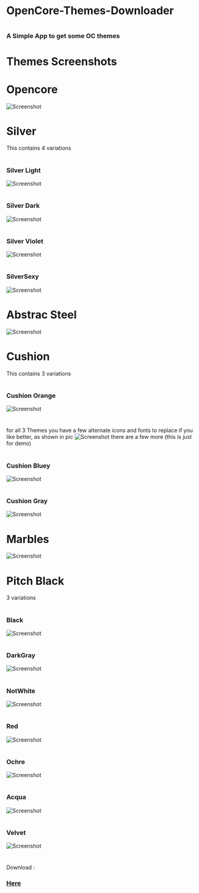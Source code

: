 # OpenCore-Themes-Downloader
# 
### A Simple App to get some OC themes
#
# Themes Screenshots
# 
# Opencore
![Screenshot](https://github.com/HelmoHass/OpenCoreThemes/blob/master/Opencore/ScreenShot.png)
# 
# Silver
This contains 4 variations
#
### Silver Light
![Screenshot](https://github.com/HelmoHass/OpenCoreThemes/Silver/SilverLight/ScreenShot.png)
#
### Silver Dark
![Screenshot](https://github.com/HelmoHass/OpenCoreThemes/Silver/SilverDark/ScreenShot.png)
# 
### Silver Violet
![Screenshot](https://github.com/HelmoHass/OpenCoreThemes/Silver/SilverViolet/ScreenShot.png)
#
### SilverSexy
![Screenshot](https://github.com/HelmoHass/OpenCoreThemes/Silver/SilverSexy/ScreenShot.png)
# 
# Abstrac Steel
![Screenshot](https://github.com/HelmoHass/OpenCoreThemes/Abstract_Steel/ScreenShot.png)
# 
# Cushion
This contains 3 variations
#
### Cushion Orange
![Screenshot](https://github.com/HelmoHass/OpenCoreThemes/Cushion/Cushion_Orange/ScreenShot.png)
# 
for all 3 Themes you have a few alternate icons and fonts to replace if you like better, as shown in pic
![Screenshot](https://github.com/HelmoHass/OpenCoreThemes/Cushion/Cushion_Orange/ScreenShot_2.png)
there are a few more (this is just for demo)
# 
### Cushion Bluey
![Screenshot](https://github.com/HelmoHass/OpenCoreThemes/Cushion/Cushion_Bluey/ScreenShot.png)
# 
### Cushion Gray
![Screenshot](https://github.com/HelmoHass/OpenCoreThemes/Cushion/Cushion_Gray/ScreenShot.png)
#
# Marbles
![Screenshot](https://github.com/HelmoHass/OpenCoreThemes/Marbles/ScreenShot.png)
# 
# Pitch Black 
3 variations
# 
### Black
![Screenshot](https://github.com/HelmoHass/OpenCoreThemes/PitchBlack/Black/ScreenShot.png)
# 
### DarkGray
![Screenshot](https://github.com/HelmoHass/OpenCoreThemes/PitchBlack/DarkGray/ScreenShot.png)
# 
### NotWhite
![Screenshot](https://github.com/HelmoHass/OpenCoreThemes/PitchBlack/NotWhite/ScreenShot.png)
# 
### Red
![Screenshot](https://github.com/HelmoHass/OpenCoreThemes/PitchBlack/Red/ScreenShot.png)
# 
### Ochre
![Screenshot](https://github.com/HelmoHass/OpenCoreThemes/PitchBlack/Ochre/ScreenShot.png)
# 
### Acqua
![Screenshot](https://github.com/HelmoHass/OpenCoreThemes/PitchBlack/Acqua/ScreenShot.png)
# 
### Velvet
![Screenshot](https://github.com/HelmoHass/OpenCoreThemes/PitchBlack/Velvet/ScreenShot.png)
# 
### 
#
Download :
###  [Here](https://github.com/HelmoHass/OpenCore-Themes-Downloader/releases)
